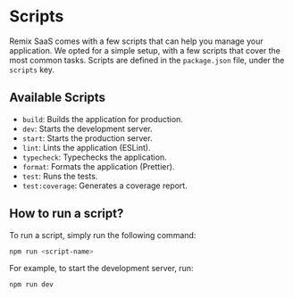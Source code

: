 # Scripts

Remix SaaS comes with a few scripts that can help you manage your application. We opted for a simple setup, with a few scripts that cover the most common tasks. Scripts are defined in the `package.json` file, under the `scripts` key.

## Available Scripts

- `build`: Builds the application for production.
- `dev`: Starts the development server.
- `start`: Starts the production server.
- `lint`: Lints the application (ESLint).
- `typecheck`: Typechecks the application.
- `format`: Formats the application (Prettier).
- `test`: Runs the tests.
- `test:coverage`: Generates a coverage report.

## How to run a script?

To run a script, simply run the following command:

```bash
npm run <script-name>
```

For example, to start the development server, run:

```bash
npm run dev
```
